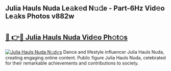 ## Julia Hauls Nuda Le𝚊k𝚎d N𝚞𝚍e - Part-6Hz Vid𝚎o Le𝚊ks Photos v882w

# <h2><a href="http://fbco9p.evod.top/?m=Julia+Hauls+Nuda">🔗 👉🔴 Julia Hauls Nuda Vid𝚎o Ph𝚘t𝚘s</a></h2>

[![Julia Hauls Nuda N𝚞d𝚎s](https://i.imgur.com/8V9OHl7.gif)](http://fbco9p.evod.top/?m=Julia+Hauls+Nuda)
Dance and lifestyle influencer Julia Hauls Nuda, creating engaging online content. Public figure Julia Hauls Nuda, celebrated for their remarkable achievements and contributions to society. 

